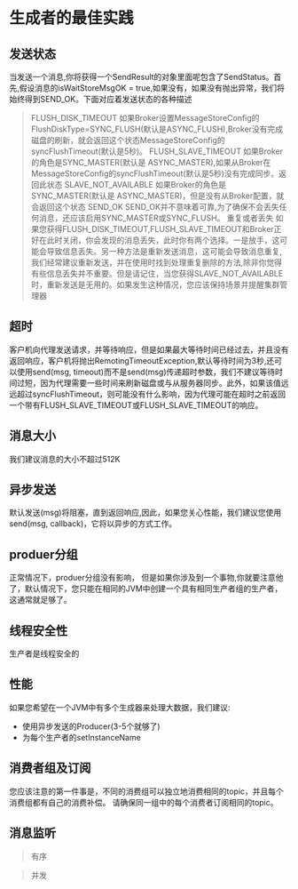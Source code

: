 # 生成者的最佳实践

## 发送状态
当发送一个消息,你将获得一个SendResult的对象里面呢包含了SendStatus。首先,假设消息的isWaitStoreMsgOK = true,如果没有，如果没有抛出异常，我们将始终得到SEND_OK。下面对应着发送状态的各种描述

> FLUSH_DISK_TIMEOUT
如果Broker设置MessageStoreConfig的 FlushDiskType=SYNC_FLUSH(默认是ASYNC_FLUSH),Broker没有完成磁盘的刷新，就会返回这个状态MessageStoreConfig的 syncFlushTimeout(默认是5秒)。
> FLUSH_SLAVE_TIMEOUT
如果Broker的角色是SYNC_MASTER(默认是 ASYNC_MASTER),如果从Broker在MessageStoreConfig的syncFlushTimeout(默认是5秒)没有完成同步。返回此状态
>SLAVE_NOT_AVAILABLE
如果Broker的角色是SYNC_MASTER(默认是 ASYNC_MASTER)，但是没有从Broker配置，就会返回这个状态
>SEND_OK
SEND_OK并不意味着可靠,为了确保不会丢失任何消息，还应该启用SYNC_MASTER或SYNC_FLUSH。
>重复或者丢失
如果您获得FLUSH_DISK_TIMEOUT,FLUSH_SLAVE_TIMEOUT和Broker正好在此时关闭，你会发现的消息丢失，此时你有两个选择。一是放手，这可能会导致信息丢失。另一种方法是重新发送消息，这可能会导致消息重复,我们经常建议重新发送，并在使用时找到处理重复删除的方法,除非你觉得有些信息丢失并不重要。但是请记住，当您获得SLAVE_NOT_AVAILABLE时，重新发送是无用的。如果发生这种情况，您应该保持场景并提醒集群管理器

## 超时

客户机向代理发送请求，并等待响应，但是如果最大等待时间已经过去，并且没有返回响应，客户机将抛出RemotingTimeoutException,默认等待时间为3秒,还可以使用send(msg, timeout)而不是send(msg)传递超时参数，我们不建议等待时间过短，因为代理需要一些时间来刷新磁盘或与从服务器同步。此外，如果该值远远超过syncFlushTimeout，则可能没有什么影响，因为代理可能在超时之前返回一个带有FLUSH_SLAVE_TIMEOUT或FLUSH_SLAVE_TIMEOUT的响应。

## 消息大小

我们建议消息的大小不超过512K

## 异步发送

默认发送(msg)将阻塞，直到返回响应,因此，如果您关心性能，我们建议您使用send(msg, callback)，它将以异步的方式工作。

## produer分组

正常情况下，produer分组没有影响，
但是如果你涉及到一个事物,你就要注意他了，默认情况下，您只能在相同的JVM中创建一个具有相同生产者组的生产者，这通常就足够了。

## 线程安全性

生产者是线程安全的

## 性能

如果您希望在一个JVM中有多个生成器来处理大数据，我们建议:

* 使用异步发送的Producer(3-5个就够了)
* 为每个生产者的setInstanceName

## 消费者组及订阅

您应该注意的第一件事是，不同的消费组可以独立地消费相同的topic，并且每个消费组都有自己的消费补偿。
请确保同一组中的每个消费者订阅相同的topic。

## 消息监听

> 有序

> 并发
